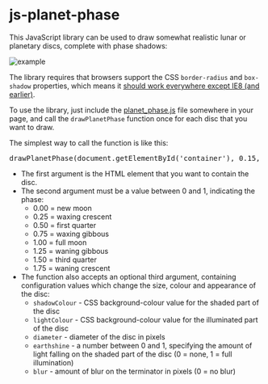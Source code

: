 # js-planet-phase

This JavaScript library can be used to draw somewhat realistic lunar or planetary discs, complete with phase shadows:

![example](http://codebox.org.uk/graphics/planet-phase-example.png)

The library requires that browsers support the CSS `border-radius` and `box-shadow` properties, which means it [should work everywhere except IE8 (and earlier)](http://caniuse.com/#feat=css-boxshadow).

To use the library, just include the [planet_phase.js](https://github.com/codebox/js-planet-phase/blob/master/planet_phase.js) file somewhere in your page, and call the `drawPlanetPhase` function once for each disc that you want to draw.

The simplest way to call the function is like this:

<pre>drawPlanetPhase(document.getElementById('container'), 0.15, true);
</pre>

*   The first argument is the HTML element that you want to contain the disc.
*   The second argument must be a value between 0 and 1, indicating the phase:
    *   0.00 = new moon
    *   0.25 = waxing crescent
    *   0.50 = first quarter
    *   0.75 = waxing gibbous
    *   1.00 = full moon
    *   1.25 = waning gibbous
    *   1.50 = third quarter
    *   1.75 = waning crescent
*   The function also accepts an optional third argument, containing configuration values which change the size, colour and appearance of the disc:
    *   `shadowColour` - CSS background-colour value for the shaded part of the disc
    *   `lightColour` - CSS background-colour value for the illuminated part of the disc
    *   `diameter` - diameter of the disc in pixels
    *   `earthshine` - a number between 0 and 1, specifying the amount of light falling on the shaded part of the disc (0 = none, 1 = full illumination)
    *   `blur` - amount of blur on the terminator in pixels (0 = no blur)

